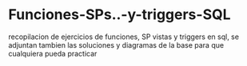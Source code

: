 # Funciones-SPs..-y-triggers-SQL
recopilacion de ejercicios de funciones, SP vistas y triggers en sql, se adjuntan tambien las soluciones y diagramas de la base para que cualquiera pueda practicar



